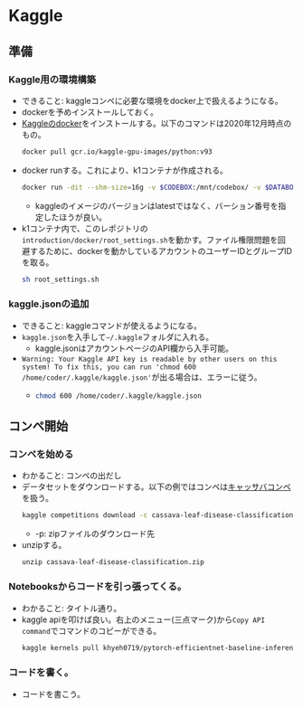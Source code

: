 # Kaggle
## 準備
### Kaggle用の環境構築
- できること: kaggleコンペに必要な環境をdocker上で扱えるようになる。
- dockerを予めインストールしておく。
- [Kaggleのdocker](https://github.com/Kaggle/docker-python)をインストールする。以下のコマンドは2020年12月時点のもの。
  ```sh
  docker pull gcr.io/kaggle-gpu-images/python:v93
  ```
- docker runする。これにより、k1コンテナが作成される。
  ```sh
  docker run -dit --shm-size=16g -v $CODEBOX:/mnt/codebox/ -v $DATABOX:/mnt/databox/ --gpus all -p 8888:8888 --name k1 gcr.io/kaggle-gpu-images/python:v93
  ```
  - kaggleのイメージのバージョンはlatestではなく、バーション番号を指定したほうが良い。
- k1コンテナ内で、このレポジトリの`introduction/docker/root_settings.sh`を動かす。ファイル権限問題を回避するために、dockerを動かしているアカウントのユーザーIDとグループIDを取る。
  ```sh
  sh root_settings.sh
  ```

### kaggle.jsonの追加
- できること: kaggleコマンドが使えるようになる。
- `kaggle.json`を入手して`~/.kaggle`フォルダに入れる。
  - kaggle.jsonはアカウントページのAPI欄から入手可能。
- `Warning: Your Kaggle API key is readable by other users on this system! To fix this, you can run 'chmod 600 /home/coder/.kaggle/kaggle.json'`が出る場合は、エラーに従う。
  - ```sh
    chmod 600 /home/coder/.kaggle/kaggle.json
    ```

## コンペ開始
### コンペを始める
- わかること: コンペの出だし
- データセットをダウンロードする。以下の例ではコンペは[キャッサバコンペ](https://www.kaggle.com/c/cassava-leaf-disease-classification/overview)を扱う。
  ```sh
  kaggle competitions download -c cassava-leaf-disease-classification -p /home/coder/databox/Kaggle/cassava_leaf_disease_classification
  ```
  - -p: zipファイルのダウンロード先
- unzipする。
  ```
  unzip cassava-leaf-disease-classification.zip
  ```

### Notebooksからコードを引っ張ってくる。
- わかること: タイトル通り。
- kaggle apiを叩けば良い。右上のメニュー(三点マーク)から`Copy API command`でコマンドのコピーができる。
  ```sh
  kaggle kernels pull khyeh0719/pytorch-efficientnet-baseline-inference-tta
  ```

### コードを書く。
- コードを書こう。